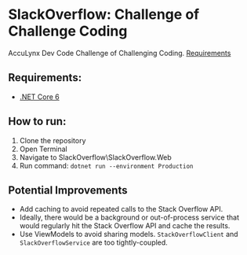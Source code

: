 # SlackOverflow: Challenge of Challenge Coding

AccuLynx Dev Code Challenge of Challenging Coding. [Requirements](https://github.com/ChadLevy/challengeofchallengecoding/blob/main/Requirements.md)


## Requirements:

- [.NET Core 6](https://dotnet.microsoft.com/en-us/download/dotnet/6.0)

## How to run:

1. Clone the repository
2. Open Terminal
3. Navigate to SlackOverflow\SlackOverflow.Web
4. Run command: `dotnet run --environment Production`

## Potential Improvements

- Add caching to avoid repeated calls to the Stack Overflow API.
- Ideally, there would be a background or out-of-process service that would regularly hit the Stack Overflow API and cache the results.
- Use ViewModels to avoid sharing models. `StackOverflowClient` and `SlackOverflowService` are too tightly-coupled.